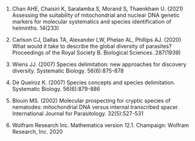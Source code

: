 1. Chan AHE, Chaisiri K, Saralamba S, Morand S, Thaenkham U. (2021) Assessing the suitability of mitochondrial and nuclear DNA genetic markers for molecular systematics and species identification of helminths. 14(233)

2. Carlson CJ, Dallas TA, Alexander LW, Phelan AL, Phillips AJ. (2020) What would it take to describe the global diversity of parasites? Proceedings of the Royal Society B. Biological Sciences. 287(1939)

3. Wiens JJ. (2007) Species delimitation: new approaches for discovery diversity. Systematic Biology. 56(6):875-878

4. De Queiroz K. (2007) Species concepts and species delimitation. Systematic Biology. 56(6):879-886

5. Blouin MS. (2002) Molecular prospecting for cryptic species of nematodes: mitochondrial DNA versus internal transcribed spacer. International Journal for Parasitology. 32(5):527-531

6. Wolfram Research Inc. Mathematica version 12.1. Champaign: Wolfram Research, Inc. 2020
